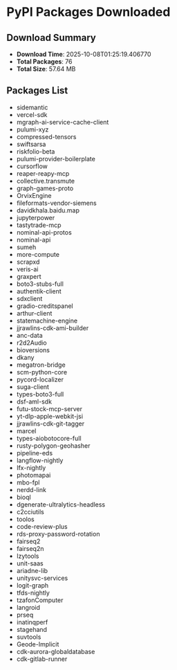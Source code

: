 # PyPI Packages Downloaded

## Download Summary
- **Download Time**: 2025-10-08T01:25:19.406770
- **Total Packages**: 76
- **Total Size**: 57.64 MB

## Packages List
- sidemantic
- vercel-sdk
- mgraph-ai-service-cache-client
- pulumi-xyz
- compressed-tensors
- swiftsarsa
- riskfolio-beta
- pulumi-provider-boilerplate
- cursorflow
- reaper-reapy-mcp
- collective.transmute
- graph-games-proto
- OrvixEngine
- fileformats-vendor-siemens
- davidkhala.baidu.map
- jupyterpower
- tastytrade-mcp
- nominal-api-protos
- nominal-api
- sumeh
- more-compute
- scrapxd
- veris-ai
- graxpert
- boto3-stubs-full
- authentik-client
- sdxclient
- gradio-creditspanel
- arthur-client
- statemachine-engine
- jjrawlins-cdk-ami-builder
- anc-data
- r2d2Audio
- bioversions
- dkany
- megatron-bridge
- scm-python-core
- pycord-localizer
- suga-client
- types-boto3-full
- dsf-aml-sdk
- futu-stock-mcp-server
- yt-dlp-apple-webkit-jsi
- jjrawlins-cdk-git-tagger
- marcel
- types-aiobotocore-full
- rusty-polygon-geohasher
- pipeline-eds
- langflow-nightly
- lfx-nightly
- photomapai
- mbo-fpl
- nerdd-link
- bioql
- dgenerate-ultralytics-headless
- c2cciutils
- toolos
- code-review-plus
- rds-proxy-password-rotation
- fairseq2
- fairseq2n
- lzytools
- unit-saas
- ariadne-lib
- unitysvc-services
- logit-graph
- tfds-nightly
- tzafonComputer
- langroid
- prseq
- inatinqperf
- stagehand
- suvtools
- Geode-Implicit
- cdk-aurora-globaldatabase
- cdk-gitlab-runner

